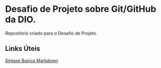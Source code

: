 # Desafio de Projeto sobre Git/GitHub da DIO.
Repositório criado para o Desafio de Projeto.

## Links Úteis
[Sintaxe Basica Markdown](https://docs.pipz.com/central-de-ajuda/learning-center/guia-basico-de-markdown#open)
